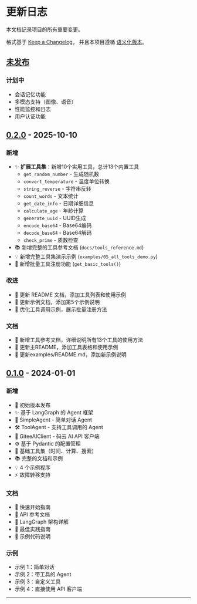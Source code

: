 # 更新日志

本文档记录项目的所有重要变更。

格式基于 [Keep a Changelog](https://keepachangelog.com/zh-CN/1.0.0/)，
并且本项目遵循 [语义化版本](https://semver.org/lang/zh-CN/)。

## [未发布]

### 计划中
- 会话记忆功能
- 多模态支持（图像、语音）
- 性能监控和日志
- 用户认证功能

## [0.2.0] - 2025-10-10

### 新增
- ✨ **扩展工具集**：新增10个实用工具，总计13个内置工具
  - `get_random_number` - 生成随机数
  - `convert_temperature` - 温度单位转换
  - `string_reverse` - 字符串反转
  - `count_words` - 文本统计
  - `get_date_info` - 日期详细信息
  - `calculate_age` - 年龄计算
  - `generate_uuid` - UUID生成
  - `encode_base64` - Base64编码
  - `decode_base64` - Base64解码
  - `check_prime` - 质数检查
- 📚 新增完整的工具参考文档 (`docs/tools_reference.md`)
- 💡 新增完整工具集演示示例 (`examples/05_all_tools_demo.py`)
- 🔧 新增批量工具注册功能 (`get_basic_tools()`)

### 改进
- 📝 更新 README 文档，添加工具列表和使用示例
- 📖 更新示例文档，添加第5个示例说明
- 🎨 优化工具调用示例，展示批量注册方法

### 文档
- 📖 新增工具参考文档，详细说明所有13个工具的使用方法
- 📝 更新主README，添加工具表格和使用示例
- 📝 更新examples/README.md，添加新示例说明

## [0.1.0] - 2024-01-01

### 新增
- 🎉 初始版本发布
- ✨ 基于 LangGraph 的 Agent 框架
- 🤖 SimpleAgent - 简单对话 Agent
- 🛠️ ToolAgent - 支持工具调用的 Agent
- 📡 GiteeAIClient - 码云 AI API 客户端
- ⚙️ 基于 Pydantic 的配置管理
- 🔧 基础工具集（时间、计算、搜索）
- 📚 完整的文档和示例
- 💡 4 个示例程序
- ⚡ 故障转移支持

### 文档
- 📖 快速开始指南
- 📖 API 参考文档
- 📖 LangGraph 架构详解
- 📖 最佳实践指南
- 📖 示例代码说明

### 示例
- 示例 1：简单对话
- 示例 2：带工具的 Agent
- 示例 3：自定义工具
- 示例 4：直接使用 API 客户端

---

[未发布]: https://github.com/your-username/shuyixiao-agent/compare/v0.2.0...HEAD
[0.2.0]: https://github.com/your-username/shuyixiao-agent/compare/v0.1.0...v0.2.0
[0.1.0]: https://github.com/your-username/shuyixiao-agent/releases/tag/v0.1.0

